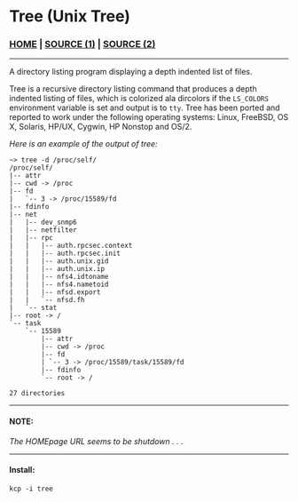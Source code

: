 # Tree (Unix Tree)

### [HOME](https://mama.indstate.edu/users/ice/tree/) | [SOURCE (1)](https://gitlab.com/OldManProgrammer/unix-tree) | [SOURCE (2)](https://github.com/Old-Man-Programmer/tree)

___

A directory listing program displaying a depth indented list of files.

Tree is a recursive directory listing command that produces a depth indented listing of files, which is colorized ala dircolors if the `LS_COLORS` environment variable is set and output is to `tty`. Tree has been ported and reported to work under the following operating systems: Linux, FreeBSD, OS X, Solaris, HP/UX, Cygwin, HP Nonstop and OS/2.

*Here is an example of the output of tree:*

```
~> tree -d /proc/self/
/proc/self/
|-- attr
|-- cwd -> /proc
|-- fd
|   `-- 3 -> /proc/15589/fd
|-- fdinfo
|-- net
|   |-- dev_snmp6
|   |-- netfilter
|   |-- rpc
|   |   |-- auth.rpcsec.context
|   |   |-- auth.rpcsec.init
|   |   |-- auth.unix.gid
|   |   |-- auth.unix.ip
|   |   |-- nfs4.idtoname
|   |   |-- nfs4.nametoid
|   |   |-- nfsd.export
|   |   `-- nfsd.fh
|   `-- stat
|-- root -> /
`-- task
    `-- 15589
        |-- attr
        |-- cwd -> /proc
        |-- fd
        | `-- 3 -> /proc/15589/task/15589/fd
        |-- fdinfo
        `-- root -> /

27 directories
```

___

#### NOTE:

*The HOMEpage URL seems to be shutdown . . .*

___

#### Install:

```
kcp -i tree
```
